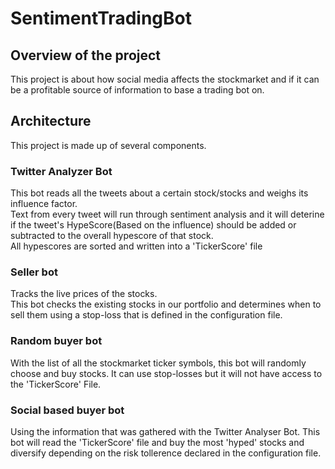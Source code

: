 # SentimentTradingBot
## Overview of the project
This project is about how social media affects the stockmarket and if it can be a profitable source of information to base a trading bot on.

## Architecture
This project is made up of several components. 

### Twitter Analyzer Bot
This bot reads all the tweets about a certain stock/stocks and weighs its influence factor.\
Text from every tweet will run through sentiment analysis and it will deterine if the tweet's HypeScore(Based on the influence) should be added or subtracted to the overall hypescore of that stock.\
All hypescores are sorted and written into a 'TickerScore' file 

### Seller bot
Tracks the live prices of the stocks. \
This bot checks the existing stocks in our portfolio and determines when to sell them using a stop-loss that is defined in the configuration file.

### Random buyer bot
With the list of all the stockmarket ticker symbols, this bot will randomly choose and buy stocks. It can use stop-losses but it will not have access to the 'TickerScore' File.

### Social based buyer bot
Using the information that was gathered with the Twitter Analyser Bot. This bot will read the 'TickerScore' file and buy the most 'hyped' stocks and diversify depending on the risk tollerence declared in the configuration file.